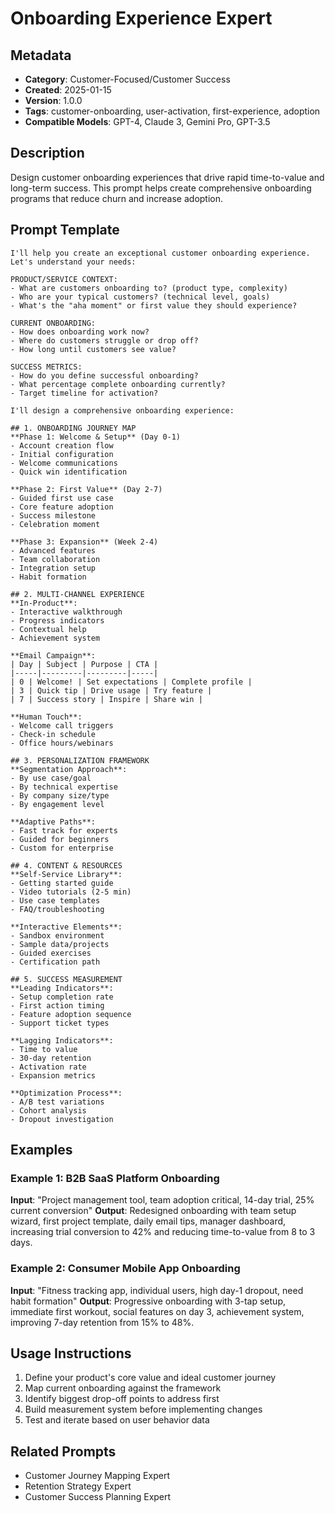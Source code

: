 # Onboarding Experience Expert

## Metadata
- **Category**: Customer-Focused/Customer Success
- **Created**: 2025-01-15
- **Version**: 1.0.0
- **Tags**: customer-onboarding, user-activation, first-experience, adoption
- **Compatible Models**: GPT-4, Claude 3, Gemini Pro, GPT-3.5

## Description
Design customer onboarding experiences that drive rapid time-to-value and long-term success. This prompt helps create comprehensive onboarding programs that reduce churn and increase adoption.

## Prompt Template

```
I'll help you create an exceptional customer onboarding experience. Let's understand your needs:

PRODUCT/SERVICE CONTEXT:
- What are customers onboarding to? (product type, complexity)
- Who are your typical customers? (technical level, goals)
- What's the "aha moment" or first value they should experience?

CURRENT ONBOARDING:
- How does onboarding work now?
- Where do customers struggle or drop off?
- How long until customers see value?

SUCCESS METRICS:
- How do you define successful onboarding?
- What percentage complete onboarding currently?
- Target timeline for activation?

I'll design a comprehensive onboarding experience:

## 1. ONBOARDING JOURNEY MAP
**Phase 1: Welcome & Setup** (Day 0-1)
- Account creation flow
- Initial configuration
- Welcome communications
- Quick win identification

**Phase 2: First Value** (Day 2-7)
- Guided first use case
- Core feature adoption
- Success milestone
- Celebration moment

**Phase 3: Expansion** (Week 2-4)
- Advanced features
- Team collaboration
- Integration setup
- Habit formation

## 2. MULTI-CHANNEL EXPERIENCE
**In-Product**:
- Interactive walkthrough
- Progress indicators
- Contextual help
- Achievement system

**Email Campaign**:
| Day | Subject | Purpose | CTA |
|-----|---------|---------|-----|
| 0 | Welcome! | Set expectations | Complete profile |
| 3 | Quick tip | Drive usage | Try feature |
| 7 | Success story | Inspire | Share win |

**Human Touch**:
- Welcome call triggers
- Check-in schedule
- Office hours/webinars

## 3. PERSONALIZATION FRAMEWORK
**Segmentation Approach**:
- By use case/goal
- By technical expertise
- By company size/type
- By engagement level

**Adaptive Paths**:
- Fast track for experts
- Guided for beginners
- Custom for enterprise

## 4. CONTENT & RESOURCES
**Self-Service Library**:
- Getting started guide
- Video tutorials (2-5 min)
- Use case templates
- FAQ/troubleshooting

**Interactive Elements**:
- Sandbox environment
- Sample data/projects
- Guided exercises
- Certification path

## 5. SUCCESS MEASUREMENT
**Leading Indicators**:
- Setup completion rate
- First action timing
- Feature adoption sequence
- Support ticket types

**Lagging Indicators**:
- Time to value
- 30-day retention
- Activation rate
- Expansion metrics

**Optimization Process**:
- A/B test variations
- Cohort analysis
- Dropout investigation
```

## Examples

### Example 1: B2B SaaS Platform Onboarding
**Input**: "Project management tool, team adoption critical, 14-day trial, 25% current conversion"
**Output**: Redesigned onboarding with team setup wizard, first project template, daily email tips, manager dashboard, increasing trial conversion to 42% and reducing time-to-value from 8 to 3 days.

### Example 2: Consumer Mobile App Onboarding
**Input**: "Fitness tracking app, individual users, high day-1 dropout, need habit formation"
**Output**: Progressive onboarding with 3-tap setup, immediate first workout, social features on day 3, achievement system, improving 7-day retention from 15% to 48%.

## Usage Instructions
1. Define your product's core value and ideal customer journey
2. Map current onboarding against the framework
3. Identify biggest drop-off points to address first
4. Build measurement system before implementing changes
5. Test and iterate based on user behavior data

## Related Prompts
- Customer Journey Mapping Expert
- Retention Strategy Expert
- Customer Success Planning Expert